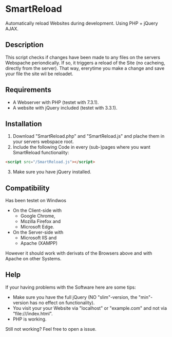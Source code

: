 # SmartReload
Automatically reload Websites during development. Using PHP + jQuery AJAX.
## Description
This script checks if changes have been made to any files on the servers Webspache periondically.
If so, it triggers a reload of the Site (no cacheing, directly from the server).
That way, ererytime you make a change and save your file the site wil be reloadet.
## Requirements
* A Webserver with PHP (testet with 7.3.1).
* A website with jQuery included (testet with 3.3.1).
## Installation
1. Download "SmartReload.php" and "SmartReload.js" and plache them in your servers webspace root.
2. Include the following Code in every (sub-)pages where you want SmartReload functionality:  
```html
<script src="/SmartReload.js"></script>
```
3. Make sure you have jQuery installed.
## Compatibility
Has been testet on Windwos
- On the Client-side with 
  - Google Chrome,
  - Mozilla Firefox and 
  - Microsoft Edge.
- On the Server-side with
  - Microsoft IIS and
  - Apache (XAMPP)

However it should work with derivats of the Browsers above and with Apache on other Systems.
## Help
If your having problems with the Software here are some tips:
- Make sure you have the full jQuery (NO "slim"-version, the "min"-version has no effect on functionality).
- You visit your your Website via "localhost" or "example.com" and not via "file:///index.html".
- PHP is working.

Still not working? Feel free to open a issue.
